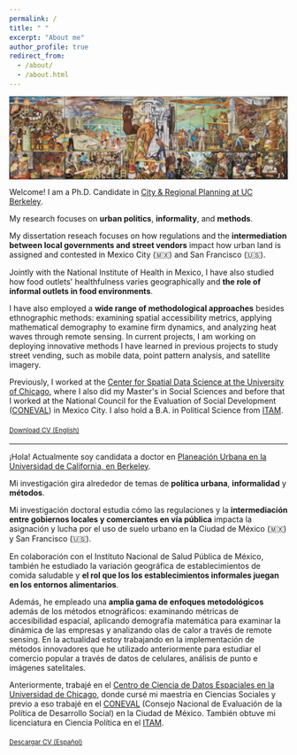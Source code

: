 ```yaml
---
permalink: /
title: " "
excerpt: "About me"
author_profile: true
redirect_from: 
  - /about/
  - /about.html
---
```


<img align="center" width="130%" height="50%" src="images/mural.png">

Welcome! I am a Ph.D. Candidate in [City & Regional Planning at UC Berkeley](https://ced.berkeley.edu/academics/city-regional-planning).

My research focuses on **urban politics**, **informality**, and **methods**.

My dissertation reseach focuses on how regulations and the **intermediation between local governments and street vendors** impact how urban land is assigned and contested in Mexico City (🇲🇽) and San Francisco (🇺🇸). 

Jointly with the National Institute of Health in Mexico, I have also studied how food outlets' healthfulness varies geographically and **the role of informal outlets in food environments**.

I have also employed a **wide range of methodological approaches** besides ethnographic methods: examining spatial accessibility metrics, applying mathematical demography to examine firm dynamics, and analyzing heat waves through remote sensing. In current projects, I am working on deploying innovative methods I have learned in previous projects to study street vending, such as mobile data, point pattern analysis, and satellite imagery. 

Previously, I worked at the [Center for Spatial Data Science at the University of Chicago](https://spatial.uchicago.edu/), where I also did my Master's in Social Sciences and before that I worked at the National Council for the Evaluation of Social Development ([CONEVAL](https://www.coneval.org.mx/Paginas/principal.aspx)) in Mexico City. I also hold a B.A. in Political Science from [ITAM](https://www.itam.mx/). 

<sub>[Download CV (English)](https://drive.google.com/file/d/1_dNe95WDAD6c6JecSAEKRefEErpwfFmQ/view?usp=drive_link)<sub>
  
---------

¡Hola! Actualmente soy candidata a doctor en [Planeación Urbana en la Universidad de California, en Berkeley](https://ced.berkeley.edu/academics/city-regional-planning).

Mi investigación gira alrededor de temas de **política urbana**, **informalidad** y **métodos**.

Mi investigación doctoral estudia cómo las regulaciones y la **intermediación entre gobiernos locales y comerciantes en vía pública** impacta la asignación y lucha por el uso de suelo urbano en la Ciudad de México (🇲🇽) y San Francisco (🇺🇸).

En colaboración con el Instituto Nacional de Salud Pública de México, también he estudiado la variación geográfica de establecimientos de comida saludable y **el rol que los los establecimientos informales juegan en los entornos alimentarios**.

Además, he empleado una **amplia gama de enfoques metodológicos** además de los métodos etnográficos: examinando métricas de accesibilidad espacial, aplicando demografía matemática para examinar la dinámica de las empresas y analizando olas de calor a través de remote sensing. En la actualidad estoy trabajando en la implementación de métodos innovadores que he utilizado anteriormente para estudiar el comercio popular a través de datos de celulares, análisis de punto e imágenes satelitales.

Anteriormente, trabajé en el [Centro de Ciencia de Datos Espaciales en la Universidad de Chicago](https://spatial.uchicago.edu/), donde cursé mi maestría en Ciencias Sociales y previo a eso trabajé en el [CONEVAL](https://www.coneval.org.mx/Paginas/principal.aspx) (Consejo Nacional de Evaluación de la Política de Desarrollo Social) en la Ciudad de México. También obtuve mi licenciatura en Ciencia Política en el [ITAM](https://www.itam.mx/).
  
<sub>[Descargar CV (Español)](https://drive.google.com/file/d/1kRYGIoqYJsbCEwb-5gp4YDmDVcAy9XU3/view?usp=sharing)<sub>
